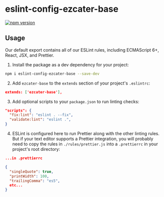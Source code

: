 # eslint-config-ezcater-base

[![npm version](https://badge.fury.io/js/eslint-config-ezcater-base.svg)](https://badge.fury.io/js/eslint-config-ezcater-base)

## Usage

Our default export contains all of our ESLint rules, including ECMAScript 6+, React, JSX, and Prettier.

1.  Install the package as a dev dependency for your project:

```sh
npm i eslint-config-ezcater-base --save-dev
```

2.  Add `ezcater-base` to the `extends` section of your project's `.eslintrc`:

```json
extends: ['ezcater-base'],
```

3.  Add optional scripts to your `package.json` to run linting checks:

```json
"scripts": {
  "fix:lint": "eslint . --fix",
  "validate:lint": "eslint .",
}
```

4. ESLint is configured here to run Prettier along with the other linting rules. But if your text editor supports a Prettier integration, you will probably need to copy the rules in `./rules/prettier.js` into a `.prettierrc` in your project's root directory:

```json
...in .prettierrc

{
  "singleQuote": true,
  "printWidth": 100,
  "trailingComma": "es5",
  etc...
}
```